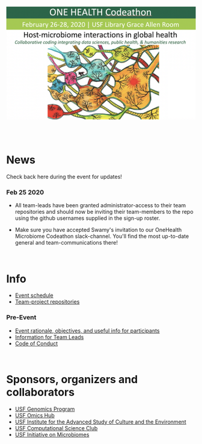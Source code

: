 ![Codeathon flyer](/img/event_flyer.png)

<br>
<br>

# News

Check back here during the event for updates!
  
 <h3>Feb 25 2020</h3>
  
  * All team-leads have been granted administrator-access to their team repositories and should now be inviting their team-members to the repo using the github usernames supplied in the sign-up roster.
  
  * Make sure you have accepted Swamy's invitation to our OneHealth Microbiome Codeathon slack-channel. You'll find the most up-to-date general and team-communications there!


<br>

# Info

  * [Event schedule](https://github.com/USFOneHealthCodeathon2020/USFOneHealthCodeathon2020.github.io/blob/master/Codeathon%202020%20Agenda.pdf)
  * [Team-project repositories](https://github.com/USFOneHealthCodeathon2020)
  
### Pre-Event

  * [Event rationale, objectives, and useful info for participants](https://github.com/usfomicshub/USFOneHealthCodeathon2020)  
  * [Information for Team Leads](https://github.com/USFOneHealthCodeathon2020/USFOneHealthCodeathon2020.github.io/blob/master/codeathon.teamleads.022020_JO.pdf)
  * [Code of Conduct](https://hackcodeofconduct.org/1362-one_health)
  

<br>

# Sponsors, organizers and collaborators

  * [USF Genomics Program](https://health.usf.edu/publichealth/ghidr/genomics)
  * [USF Omics Hub](https://usfomicshub.github.io/)
  * [USF Institute for the Advanced Study of Culture and the Environment](https://www.usf.edu/arts-sciences/institutes/iasce/)
  * [USF Computational Science Club](https://computationalscienceclub.org/)
  * [USF Initiative on Microbiomes](https://health.usf.edu/medicine/microbiome)
  
  <br>
  <br>
